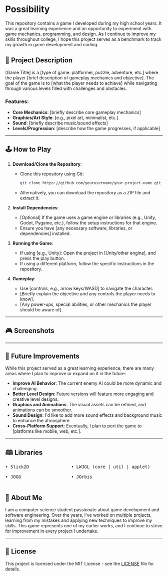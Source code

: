 # Possibility

This repository contains a game I developed during my high school years. It was a great learning experience and an opportunity to experiment with game mechanics, programming, and design. As I continue to improve my skills throughout college, I hope this project serves as a benchmark to track my growth in game development and coding.

## 📜 Project Description

[Game Title] is a [type of game: platformer, puzzle, adventure, etc.] where the player [brief description of gameplay mechanics and objective]. The goal of the game is to [what the player needs to achieve] while navigating through various levels filled with challenges and obstacles.

### Features:
- **Core Mechanics**: [briefly describe core gameplay mechanics]
- **Graphics/Art Style**: [e.g., pixel art, minimalist, etc.]
- **Sound**: [briefly describe music/sound effects]
- **Levels/Progression**: [describe how the game progresses, if applicable]

---

## 🕹️ How to Play

1. **Download/Clone the Repository**:
    - Clone this repository using Git:
      ```bash
      git clone https://github.com/yourusername/your-project-name.git
      ```
    - Alternatively, you can download the repository as a ZIP file and extract it.

2. **Install Dependencies**:
    - [Optional] If the game uses a game engine or libraries (e.g., Unity, Godot, Pygame, etc.), follow the setup instructions for that engine.
    - Ensure you have [any necessary software, libraries, or dependencies] installed.

3. **Running the Game**:
    - If using [e.g., Unity]: Open the project in [Unity/other engine], and press the play button.
    - If using a different platform, follow the specific instructions in the repository.

4. **Gameplay**:
    - Use [controls, e.g., arrow keys/WASD] to navigate the character.
    - [Briefly explain the objective and any controls the player needs to know].
    - [Any power-ups, special abilities, or other mechanics the player should be aware of].

---

## 🎮 Screenshots

---

## 🚀 Future Improvements

While this project served as a great learning experience, there are many areas where I plan to improve or expand on it in the future:

- **Improve AI Behavior**: The current enemy AI could be more dynamic and challenging.
- **Better Level Design**: Future versions will feature more engaging and creative level designs.
- **Graphics and Animations**: The visual assets can be refined, and animations can be smoother.
- **Sound Design**: I'd like to add more sound effects and background music to enhance the atmosphere.
- **Cross-Platform Support**: Eventually, I plan to port the game to [platforms like mobile, web, etc.].

---

## 🕮 Libraries 
<pre
    <b>
• Slick2D                • LWJGL (core | util | applet)            • IBXM                  • JInput                 • JNLP   
        
• JOGG                   • JOrbis                                  • TinyLinePP            • DirectInput            • OpenAL
    </b>
</pre>


## 🤖 About Me

I am a computer science student passionate about game development and software engineering. Over the years, I've worked on multiple projects, learning from my mistakes and applying new techniques to improve my skills. This game represents one of my earlier works, and I continue to strive for improvement in every project I undertake.

---

## 📄 License

This project is licensed under the MIT License - see the [LICENSE](./LICENSE) file for details.

